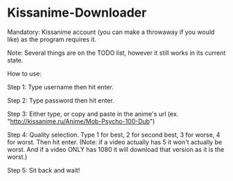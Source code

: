 # Kissanime-Downloader
Mandatory: Kissanime account (you can make a throwaway if you would like) as the program requires it.

Note: Several things are on the TODO list, however it still works in its current state.






How to use:

Step 1: Type username then hit enter.

Step 2: Type password then hit enter.

Step 3: Either type, or copy and paste in the anime's url (ex. "http://kissanime.ru/Anime/Mob-Psycho-100-Dub")

Step 4: Quality selection. Type 1 for best, 2 for second best, 3 for worse, 4 for worst. Then hit enter. (Note: if a video actually has 5 it won't actually be worst. And if a video ONLY has 1080 it will download that version as it is the worst.)

Step 5: Sit back and wait!

